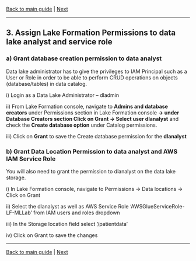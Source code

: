 [Back to main guide](../README.md) | [Next](activity4.md)
___

## 3. Assign Lake Formation Permissions to data lake analyst and service role

### a) Grant database creation permission to data analyst

Data lake administrator has to give the privileges to IAM Principal such as a User or Role in order to be able to perform CRUD operations on objects (database/tables) in data catalog.

i) Login as a Data Lake Administrator – dladmin

ii) From Lake Formation console, navigate to **Admins and database creators** under Permissions section in Lake Formation console **→ under Database Creators section Click on Grant 
→ Select user dlanalyst** and check the **Create database option** under Catalog permissions.

iii) Click on **Grant** to save the Create database permission for the **dlanalyst**


### b) Grant Data Location Permission to data analyst and AWS IAM Service Role

You will also need to grant the permission to dlanalyst on the data lake storage.

i) In Lake Formation console, navigate to Permissions → Data locations → Click on Grant

ii) Select the dlanalyst as well as AWS Service Role ‘AWSGlueServiceRole-LF-MLLab’ from IAM users and roles dropdown

iii) In the Storage location field select ‘<s3bucket>/patientdata’

iv) Click on Grant to save the changes


___

[Back to main guide](../README.md) | [Next](activity4.md)

